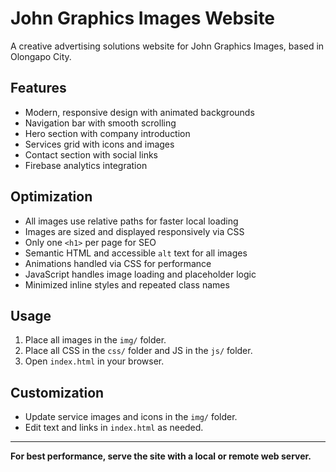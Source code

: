 # John Graphics Images Website

A creative advertising solutions website for John Graphics Images, based in Olongapo City.

## Features

- Modern, responsive design with animated backgrounds
- Navigation bar with smooth scrolling
- Hero section with company introduction
- Services grid with icons and images
- Contact section with social links
- Firebase analytics integration

## Optimization

- All images use relative paths for faster local loading
- Images are sized and displayed responsively via CSS
- Only one `<h1>` per page for SEO
- Semantic HTML and accessible `alt` text for all images
- Animations handled via CSS for performance
- JavaScript handles image loading and placeholder logic
- Minimized inline styles and repeated class names

## Usage

1. Place all images in the `img/` folder.
2. Place all CSS in the `css/` folder and JS in the `js/` folder.
3. Open `index.html` in your browser.

## Customization

- Update service images and icons in the `img/` folder.
- Edit text and links in `index.html` as needed.

---

**For best performance, serve the site with a local or remote web server.**

